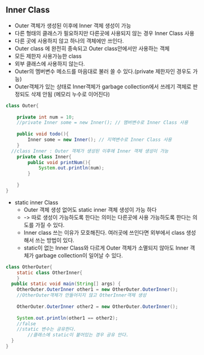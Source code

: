 ## Inner Class
* Outer 객체가 생성된 이후에 Inner 객체 생성이 가능
* 다른 형태의 클래스가 필요하지만 다른곳에 사용되지 않는 경우 Inner Class 사용
* 다른 곳에 사용하지 않고 하나의 객체에만 쓰인다.
* Outer class 에 완전히 종속되고 Outer class안에서만 사용하는 객체
* 모든 제한자 사용가능한 class
* 외부 클래스에 사용하지 않는다.
* Outer의 멤버변수 메소드를 마음대로 불러 쓸 수 있다.(private 제한자인 경우도 가능)
* Outer객체가 있는 상태로 Inner객체가 garbage collection에서 쓰레기 객체로 판정되도 삭제 안됨 (메모리 누수로 이어진다)
```java
class Outer{
	
	private int num = 10;
	//private Inner some = new Inner(); // 맴버변수로 Inner Class 사용
	
	public void todo(){
		Inner some = new Inner(); // 지역변수로 Inner Class 사용
	}
  //class Inner : Outer 객체가 생성된 이후에 Inner 객체 생성이 가능
	private class Inner{
		public void printNum(){
			System.out.println(num);
		}
		
	}
}
```
* static inner Class
  * Outer 객체 생성 없어도 static inner 객체 생성이 가능 하다
  * -> 따로 생성이 가능하도록 한다는 의미는 다른곳에 사용 가능하도록 한다는 의도를 가질 수 있다.
  * Inner class 쓰는 이유가 모호해진다. 여러곳에 쓰인다면 외부에서 class 생성해서 쓰는 방법이 있다.
  * static이 없는 Inner Class와 다르게 Outer 객체가 소멸되지 않아도 Inner 객체가 garbage collection이 일어날 수 있다.
```java
class OtherOuter{
	static class OtherInner{
	}
  public static void main(String[] args) {
    OtherOuter.OuterInner other1 = new OtherOuter.OuterInner();
    //OtherOuter객체가 만들어지지 않고 OtherInner객체 생성
    
    OtherOuter.OuterInner other2 = new OtherOuter.OuterInner();
    
    System.out.println(other1 == other2);
    //false
    //static 변수는 공유한다.
		//클래스에 static이 붙어있는 경우 공유 안다.
  }
}
```
